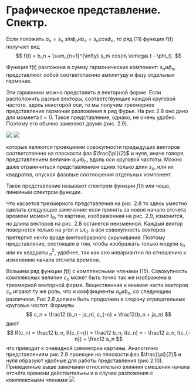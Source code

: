 # Графическое представление. Спектр.

Если положить $a_n=s_n\ sin \phi_n и b_n=s_n cos \phi_n$, то ряд (11) функции f(t) получает вид
$$
    f(t) = b_n + \sum_{n=1}^{\infty} s_n\ cos(n\ \omega\ t - \phi_t).
$$

Функция f(t) разложена в сумму гармонических компонент: $s_n и \phi_n$, представляют собой соответственно амплитуду и фазу отдельных гармоник.

Эти гармоники можно представить в векторной форме. Если расположить разные векторы, соответствующие каждой круговой частоте, вдоль некоторой оси, то мы получим трехмерное представление гармоник разложения в ряд Фурье.
На рис 2.8 оно дано для момента $t=0$. Такое представление, однако, не очень удобно. Поэтому его обычно заменяют двумя (рис. 2.9).

![](../../Картинки/Рис%202.8.png)
![](../../Картинки/Рис%202.9.png)

которые являются проекциями совокупности предыдущих векторов соответственно на плоскости фаз $\frac{\pi}{2}$ и нуля, иначе говоря, представлением величин $a_n и b_n$, вдоль оси круговой частоты. Можно даже ограничиться представлением одних только длин $s_n$, или их квадратов, опуская фазовые соотношения отдельных компонент.

Такое представление называют спектром функции $f(t)$ или чаще, линейным спектром функции.

Что касается трехмерного представления на рис. 2.8 то здесь уместно сделать следующее замечание: если принять за новое начало отсчета времени момент $t_0$, то картина, изображенная на рис. 2.9, изменится, но длина векторов на рис. 2.8 останется неизменной. Каждый вектор повернется только на угол $n\ \omega t_0$. а вся совокупность векторов претерпит нечто вроде винтообразного скручивания. Поэтому представление, состоящее в том, чтобы изображать только модули $s_n$ или их квадраты $_n^2$, удобнее, так как оно инвариантно по отношению к изменению начала отсчета времени.

Возьмем ряд функции $f(t)$ с комплексными членами (15). Совокупность комплексных величин $c_n$ может быть точно так же изображена в трехмерной векторной форме. Вещественная и мнимая части векторов $c_n$ играют ту же роль, что и коэффициенты $a_n и b_n$, со следующим различием. Рис 2.8 должен быть продолжен в сторону отрицательных круговых частот. Формулы
$$
    c_n = \frac12 (b_n - ja_n), c_{-n} = \frac12(b_n + ja_n)
$$
дают
$$
    R(c_n) = \frac12 b_n, R(c_{-n}) = \frac12 b_n, I(c_n) = - \frac12 a_n, I(c_{-n}) = \frac12 a_n
$$
что приводит к очевидной симметрии картины. Аналогично представлениям рис 2.9 проекции на плоскости фаз $\frac{\pi}{2}$ и нуля образуют удобные для работы представления (рис 2.10). Приведенные выше замечания относительно влияния смешения начала отсчёта времени действительны и в случае разложения с комплексными членами
![](../../Картинки/Рис%202.10.png)